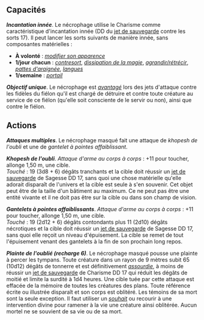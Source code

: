 ## Capacités
_**Incantation innée**_. Le nécrophage utilise le Charisme comme caractéristique d'incantation innée (DD du [jet de sauvegarde](/utiliser-les-caracteristiques/#jets-de-sauvegarde) contre les sorts 17). Il peut lancer les sorts suivants de manière innée, sans composantes matérielles :
* **À volonté** : [_modifier son apparence_](/grimoire/modifier-son-apparence/)
* **1/jour chacun** : [_contresort_](/grimoire/contresort/), [_dissipation de la magie_](/grimoire/dissipation-de-la-magie/), [_agrandir/rétrécir_](/grimoire/agrandir-retrecir/), [_pattes d'araignée_](/grimoire/pattes-d-araignee/), [_langues_](/grimoire/langues/)
* **1/semaine** : [_portail_](/grimoire/portail/)

_**Objectif unique**_. Le nécrophage est [_avantagé_](/utiliser-les-caracteristiques/#avantage-et-desavantage) lors des jets d'attaque contre les fidèles du fiélon qu'il est chargé de détruire et contre toute créature au service de ce fiélon (qu'elle soit consciente de le servir ou non), ainsi que contre le fiélon.

## Actions
_**Attaques multiples**_. Le nécrophage masqué fait une attaque de _khopesh de l'oubli_ et une de _gantelet à pointes affaiblissant_.

_**Khopesh de l'oubli**_. _Attaque d'arme au corps à corps_ : +11 pour toucher, allonge 1,50 m, une cible.  
_Touché_ : 19 (3d8 + 6) dégâts tranchants et la cible doit réussir un [jet de sauvegarde](/utiliser-les-caracteristiques/#jets-de-sauvegarde) de Sagesse DD 17, sans quoi une chose matérielle qu'elle adorait disparaît de l'univers et la cible est seule à s'en souvenir. Cet objet peut être de la taille d'un bâtiment au maximum. Ce ne peut pas être une entité vivante et il ne doit pas être sur la cible ou dans son champ de vision.

_**Gantelets à pointes affaiblissants**_. _Attaque d'arme au corps à corps_ : +11 pour toucher, allonge 1,50 m, une cible.  
_Touché_ : 19 (2d12 + 6) dégâts contondants plus 11 (2d10) dégâts nécrotiques et la cible doit réussir un [jet de sauvegarde](/utiliser-les-caracteristiques/#jets-de-sauvegarde) de Sagesse DD 17, sans quoi elle reçoit un niveau d'épuisement. La cible se remet de tout l'épuisement venant des gantelets à la fin de son prochain long repos.

_**Plainte de l'oublié (recharge 6)**_. Le nécrophage masqué pousse une plainte à percer les tympans. Toute créature dans un rayon de 9 mètres subit 65 (10d12) dégâts de tonnerre et est définitivement [_assourdie_](/gerer-la-sante-du-personnage/#assourdi), à moins de réussir un [jet de sauvegarde](/utiliser-les-caracteristiques/#jets-de-sauvegarde) de Charisme DD 17 qui réduit les dégâts de moitié et limite la surdité à 1d4 heures. Une cible tuée par cette attaque est effacée de la mémoire de toutes les créatures des plans. Toute référence écrite ou illustrée disparaît et son corps est oblitéré. Les témoins de sa mort sont la seule exception. Il faut utiliser un [_souhait_](/grimoire/souhait/) ou recourir à une intervention divine pour ramener à la vie une créature ainsi oblitérée. Aucun mortel ne se souvient de sa vie ou de sa mort.
